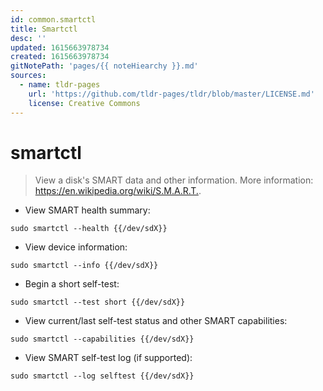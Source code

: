 ```yaml
---
id: common.smartctl
title: Smartctl
desc: ''
updated: 1615663978734
created: 1615663978734
gitNotePath: 'pages/{{ noteHiearchy }}.md'
sources:
  - name: tldr-pages
    url: 'https://github.com/tldr-pages/tldr/blob/master/LICENSE.md'
    license: Creative Commons
---
```

# smartctl

> View a disk's SMART data and other information.
> More information: <https://en.wikipedia.org/wiki/S.M.A.R.T.>.

- View SMART health summary:

`sudo smartctl --health {{/dev/sdX}}`

- View device information:

`sudo smartctl --info {{/dev/sdX}}`

- Begin a short self-test:

`sudo smartctl --test short {{/dev/sdX}}`

- View current/last self-test status and other SMART capabilities:

`sudo smartctl --capabilities {{/dev/sdX}}`

- View SMART self-test log (if supported):

`sudo smartctl --log selftest {{/dev/sdX}}`

